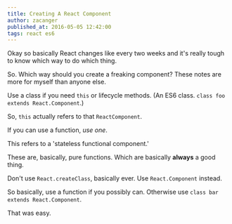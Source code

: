 ```yaml
---
title: Creating A React Component
author: zacanger
published_at: 2016-05-05 12:42:00
tags: react es6
---
```


Okay so basically React changes like every two weeks and it's really tough to know which way to do which thing.

So. Which way should you create a freaking component? These notes are more for myself than anyone else.

Use a class if you need `this` or lifecycle methods. (An ES6 class. `class foo extends React.Component`.)

So, `this` actually refers to that `ReactComponent`.

If you can use a function, _use one_.

This refers to a 'stateless functional component.'

These are, basically, pure functions. Which are basically **always** a good thing.

Don't use `React.createClass`, basically ever. Use `React.Component` instead.

So basically, use a function if you possibly can. Otherwise use `class bar extends React.Component`.

That was easy.

